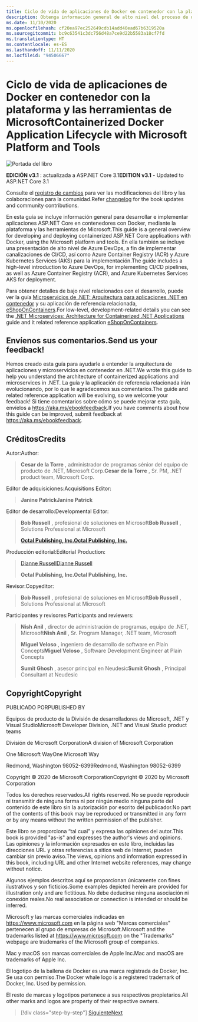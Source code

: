 ```yaml
---
title: Ciclo de vida de aplicaciones de Docker en contenedor con la plataforma y las herramientas de Microsoft
description: Obtenga información general de alto nivel del proceso de desarrollo e implementación para desarrollar e implementar aplicaciones en contenedores con la plataforma y las herramientas de Microsoft y Docker.
ms.date: 11/10/2020
ms.openlocfilehash: cf20ea97ec252649cdb14add40ead67b6319520a
ms.sourcegitcommit: bc9c63541c3dc756d48a7ce9d22b5583a18cf7fd
ms.translationtype: HT
ms.contentlocale: es-ES
ms.lasthandoff: 11/11/2020
ms.locfileid: "94506667"
---
```

# <a name="containerized-docker-application-lifecycle-with-microsoft-platform-and-tools"></a><span data-ttu-id="6d5fa-103">Ciclo de vida de aplicaciones de Docker en contenedor con la plataforma y las herramientas de Microsoft</span><span class="sxs-lookup"><span data-stu-id="6d5fa-103">Containerized Docker Application Lifecycle with Microsoft Platform and Tools</span></span>

![Portada del libro](./media/devops-book-cover-large-we.png)

<span data-ttu-id="6d5fa-105">**EDICIÓN v3.1** : actualizada a ASP.NET Core 3.1</span><span class="sxs-lookup"><span data-stu-id="6d5fa-105">**EDITION v3.1** - Updated to ASP.NET Core 3.1</span></span>

<span data-ttu-id="6d5fa-106">Consulte el [registro de cambios](https://aka.ms/DockerLifecycleEbookChangelog) para ver las modificaciones del libro y las colaboraciones para la comunidad.</span><span class="sxs-lookup"><span data-stu-id="6d5fa-106">Refer [changelog](https://aka.ms/DockerLifecycleEbookChangelog) for the book updates and community contributions.</span></span>

<span data-ttu-id="6d5fa-107">En esta guía se incluye información general para desarrollar e implementar aplicaciones ASP.NET Core en contenedores con Docker, mediante la plataforma y las herramientas de Microsoft.</span><span class="sxs-lookup"><span data-stu-id="6d5fa-107">This guide is a general overview for developing and deploying containerized ASP.NET Core applications with Docker, using the Microsoft platform and tools.</span></span> <span data-ttu-id="6d5fa-108">En ella también se incluye una presentación de alto nivel de Azure DevOps, a fin de implementar canalizaciones de CI/CD, así como Azure Container Registry (ACR) y Azure Kubernetes Services (AKS) para la implementación.</span><span class="sxs-lookup"><span data-stu-id="6d5fa-108">The guide includes a high-level introduction to Azure DevOps, for implementing CI/CD pipelines, as well as Azure Container Registry (ACR), and Azure Kubernetes Services AKS for deployment.</span></span>

<span data-ttu-id="6d5fa-109">Para obtener detalles de bajo nivel relacionados con el desarrollo, puede ver la guía [Microservicios de .NET: Arquitectura para aplicaciones .NET en contenedor](../microservices/index.md) y su aplicación de referencia relacionada, [eShopOnContainers](https://github.com/dotnet-architecture/eShopOnContainers).</span><span class="sxs-lookup"><span data-stu-id="6d5fa-109">For low-level, development-related details you can see the [.NET Microservices: Architecture for Containerized .NET Applications](../microservices/index.md) guide and it related reference application [eShopOnContainers](https://github.com/dotnet-architecture/eShopOnContainers).</span></span>

## <a name="send-us-your-feedback"></a><span data-ttu-id="6d5fa-110">Envíenos sus comentarios.</span><span class="sxs-lookup"><span data-stu-id="6d5fa-110">Send us your feedback!</span></span>

<span data-ttu-id="6d5fa-111">Hemos creado esta guía para ayudarle a entender la arquitectura de aplicaciones y microservicios en contenedor en .NET.</span><span class="sxs-lookup"><span data-stu-id="6d5fa-111">We wrote this guide to help you understand the architecture of containerized applications and microservices in .NET.</span></span> <span data-ttu-id="6d5fa-112">La guía y la aplicación de referencia relacionada irán evolucionando, por lo que le agradecemos sus comentarios.</span><span class="sxs-lookup"><span data-stu-id="6d5fa-112">The guide and related reference application will be evolving, so we welcome your feedback!</span></span> <span data-ttu-id="6d5fa-113">Si tiene comentarios sobre cómo se puede mejorar esta guía, envíelos a <https://aka.ms/ebookfeedback>.</span><span class="sxs-lookup"><span data-stu-id="6d5fa-113">If you have comments about how this guide can be improved, submit feedback at <https://aka.ms/ebookfeedback>.</span></span>

## <a name="credits"></a><span data-ttu-id="6d5fa-114">Créditos</span><span class="sxs-lookup"><span data-stu-id="6d5fa-114">Credits</span></span>

<span data-ttu-id="6d5fa-115">Autor:</span><span class="sxs-lookup"><span data-stu-id="6d5fa-115">Author:</span></span>

> <span data-ttu-id="6d5fa-116">**Cesar de la Torre** , administrador de programas sénior del equipo de producto de .NET, Microsoft Corp.</span><span class="sxs-lookup"><span data-stu-id="6d5fa-116">**Cesar de la Torre** , Sr. PM, .NET product team, Microsoft Corp.</span></span>

<span data-ttu-id="6d5fa-117">Editor de adquisiciones:</span><span class="sxs-lookup"><span data-stu-id="6d5fa-117">Acquisitions Editor:</span></span>

> <span data-ttu-id="6d5fa-118">**Janine Patrick**</span><span class="sxs-lookup"><span data-stu-id="6d5fa-118">**Janine Patrick**</span></span>

<span data-ttu-id="6d5fa-119">Editor de desarrollo:</span><span class="sxs-lookup"><span data-stu-id="6d5fa-119">Developmental Editor:</span></span>

> <span data-ttu-id="6d5fa-120">**Bob Russell** , profesional de soluciones en Microsoft</span><span class="sxs-lookup"><span data-stu-id="6d5fa-120">**Bob Russell** , Solutions Professional at Microsoft</span></span>
>
> [<span data-ttu-id="6d5fa-121">**Octal Publishing, Inc.**</span><span class="sxs-lookup"><span data-stu-id="6d5fa-121">**Octal Publishing, Inc.**</span></span>](http://www.octalpub.com/)

<span data-ttu-id="6d5fa-122">Producción editorial:</span><span class="sxs-lookup"><span data-stu-id="6d5fa-122">Editorial Production:</span></span>

> [<span data-ttu-id="6d5fa-123">Dianne Russell</span><span class="sxs-lookup"><span data-stu-id="6d5fa-123">Dianne Russell</span></span>](http://www.octalpub.com/)
>
> <span data-ttu-id="6d5fa-124">**Octal Publishing, Inc.**</span><span class="sxs-lookup"><span data-stu-id="6d5fa-124">**Octal Publishing, Inc.**</span></span>

<span data-ttu-id="6d5fa-125">Revisor:</span><span class="sxs-lookup"><span data-stu-id="6d5fa-125">Copyeditor:</span></span>

> <span data-ttu-id="6d5fa-126">**Bob Russell** , profesional de soluciones en Microsoft</span><span class="sxs-lookup"><span data-stu-id="6d5fa-126">**Bob Russell** , Solutions Professional at Microsoft</span></span>

<span data-ttu-id="6d5fa-127">Participantes y revisores:</span><span class="sxs-lookup"><span data-stu-id="6d5fa-127">Participants and reviewers:</span></span>

> <span data-ttu-id="6d5fa-128">**Nish Anil** , director de administración de programas, equipo de .NET, Microsoft</span><span class="sxs-lookup"><span data-stu-id="6d5fa-128">**Nish Anil** , Sr. Program Manager, .NET team, Microsoft</span></span>
>
> <span data-ttu-id="6d5fa-129">**Miguel Veloso** , ingeniero de desarrollo de software en Plain Concepts</span><span class="sxs-lookup"><span data-stu-id="6d5fa-129">**Miguel Veloso** , Software Development Engineer at Plain Concepts</span></span>
>
> <span data-ttu-id="6d5fa-130">**Sumit Ghosh** , asesor principal en Neudesic</span><span class="sxs-lookup"><span data-stu-id="6d5fa-130">**Sumit Ghosh** , Principal Consultant at Neudesic</span></span>

## <a name="copyright"></a><span data-ttu-id="6d5fa-131">Copyright</span><span class="sxs-lookup"><span data-stu-id="6d5fa-131">Copyright</span></span>

<span data-ttu-id="6d5fa-132">PUBLICADO POR</span><span class="sxs-lookup"><span data-stu-id="6d5fa-132">PUBLISHED BY</span></span>

<span data-ttu-id="6d5fa-133">Equipos de producto de la División de desarrolladores de Microsoft, .NET y Visual Studio</span><span class="sxs-lookup"><span data-stu-id="6d5fa-133">Microsoft Developer Division, .NET and Visual Studio product teams</span></span>

<span data-ttu-id="6d5fa-134">División de Microsoft Corporation</span><span class="sxs-lookup"><span data-stu-id="6d5fa-134">A division of Microsoft Corporation</span></span>

<span data-ttu-id="6d5fa-135">One Microsoft Way</span><span class="sxs-lookup"><span data-stu-id="6d5fa-135">One Microsoft Way</span></span>

<span data-ttu-id="6d5fa-136">Redmond, Washington 98052-6399</span><span class="sxs-lookup"><span data-stu-id="6d5fa-136">Redmond, Washington 98052-6399</span></span>

<span data-ttu-id="6d5fa-137">Copyright &copy; 2020 de Microsoft Corporation</span><span class="sxs-lookup"><span data-stu-id="6d5fa-137">Copyright &copy; 2020 by Microsoft Corporation</span></span>

<span data-ttu-id="6d5fa-138">Todos los derechos reservados.</span><span class="sxs-lookup"><span data-stu-id="6d5fa-138">All rights reserved.</span></span> <span data-ttu-id="6d5fa-139">No se puede reproducir ni transmitir de ninguna forma ni por ningún medio ninguna parte del contenido de este libro sin la autorización por escrito del publicador.</span><span class="sxs-lookup"><span data-stu-id="6d5fa-139">No part of the contents of this book may be reproduced or transmitted in any form or by any means without the written permission of the publisher.</span></span>

<span data-ttu-id="6d5fa-140">Este libro se proporciona “tal cual” y expresa las opiniones del autor.</span><span class="sxs-lookup"><span data-stu-id="6d5fa-140">This book is provided "as-is" and expresses the author's views and opinions.</span></span> <span data-ttu-id="6d5fa-141">Las opiniones y la información expresados en este libro, incluidas las direcciones URL y otras referencias a sitios web de Internet, pueden cambiar sin previo aviso.</span><span class="sxs-lookup"><span data-stu-id="6d5fa-141">The views, opinions and information expressed in this book, including URL and other Internet website references, may change without notice.</span></span>

<span data-ttu-id="6d5fa-142">Algunos ejemplos descritos aquí se proporcionan únicamente con fines ilustrativos y son ficticios.</span><span class="sxs-lookup"><span data-stu-id="6d5fa-142">Some examples depicted herein are provided for illustration only and are fictitious.</span></span> <span data-ttu-id="6d5fa-143">No debe deducirse ninguna asociación ni conexión reales.</span><span class="sxs-lookup"><span data-stu-id="6d5fa-143">No real association or connection is intended or should be inferred.</span></span>

<span data-ttu-id="6d5fa-144">Microsoft y las marcas comerciales indicadas en <https://www.microsoft.com> en la página web "Marcas comerciales" pertenecen al grupo de empresas de Microsoft.</span><span class="sxs-lookup"><span data-stu-id="6d5fa-144">Microsoft and the trademarks listed at <https://www.microsoft.com> on the "Trademarks" webpage are trademarks of the Microsoft group of companies.</span></span>

<span data-ttu-id="6d5fa-145">Mac y macOS son marcas comerciales de Apple Inc.</span><span class="sxs-lookup"><span data-stu-id="6d5fa-145">Mac and macOS are trademarks of Apple Inc.</span></span>

<span data-ttu-id="6d5fa-146">El logotipo de la ballena de Docker es una marca registrada de Docker, Inc. Se usa con permiso.</span><span class="sxs-lookup"><span data-stu-id="6d5fa-146">The Docker whale logo is a registered trademark of Docker, Inc. Used by permission.</span></span>

<span data-ttu-id="6d5fa-147">El resto de marcas y logotipos pertenece a sus respectivos propietarios.</span><span class="sxs-lookup"><span data-stu-id="6d5fa-147">All other marks and logos are property of their respective owners.</span></span>

>[!div class="step-by-step"]
>[<span data-ttu-id="6d5fa-148">Siguiente</span><span class="sxs-lookup"><span data-stu-id="6d5fa-148">Next</span></span>](introduction-to-containers-and-docker.md)
